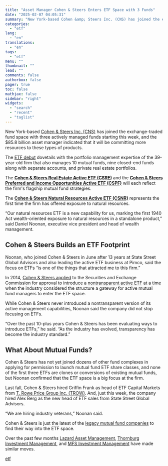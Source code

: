 ```yaml
---
title: "Asset Manager Cohen & Steers Enters ETF Space with 3 Funds"
date: "2025-02-07 04:05:31"
summary: "New York-based Cohen &amp; Steers Inc. (CNS) has joined the exchange-traded fund space with three actively managed funds starting this week, and the $85.8 billion asset manager indicated that it will be committing more resources to these types of products. The ETF debut dovetails with the portfolio management expertise of..."
categories:
  - "etf"
lang:
  - "en"
translations:
  - "en"
tags:
  - "etf"
menu: ""
thumbnail: ""
lead: ""
comments: false
authorbox: false
pager: true
toc: false
mathjax: false
sidebar: "right"
widgets:
  - "search"
  - "recent"
  - "taglist"
---
```


New York-based [Cohen & Steers Inc. (CNS)](https://www.etf.com/stock/CNS) has joined the exchange-traded fund space with three actively managed funds starting this week, and the $85.8 billion asset manager indicated that it will be committing more resources to these types of products.

The [ETF debut](https://www.cohenandsteers.com/news/cohen-steers-launches-active-etfs/) dovetails with the portfolio management expertise of the 39-year-old firm that also manages 10 mutual funds, nine closed-end funds along with separate accounts, and private real estate portfolios.

The [**Cohen & Steers Real Estate Active ETF (CSRE)**](https://www.cohenandsteers.com/funds/real-estate-active-etf/?symbol=CSRE#overview) and the [**Cohen & Steers Preferred and Income Opportunities Active ETF (CSPF)**](https://www.cohenandsteers.com/funds/preferred-and-income-opportunities-active-etf/?symbol=CSPF#overview) will each reflect the firm's flagship mutual fund strategies.

The [**Cohen & Steers Natural Resources Active ETF (CSNR)**](https://www.cohenandsteers.com/funds/natural-resources-active-etf/?symbol=CSNR#overview) represents the first time the firm has offered exposure to natural resources.

“Our natural resources ETF is a new capability for us, marking the first 1940 Act wealth-oriented exposure to natural resources in a standalone product,” said Daniel Noonan, executive vice president and head of wealth management.

Cohen & Steers Builds an ETF Footprint
--------------------------------------

Noonan, who joined Cohen & Steers in June after 13 years at State Street Global Advisors and also leading the active ETF business at Pimco, said the focus on ETFs “is one of the things that attracted me to this firm.”

In 2014, [Cohen & Steers applied](/sections/daily-etf-watch/daily-etf-watch-cohen-steers-filing) to the Securities and Exchange Commission for approval to introduce a [nontransparent active ETF](https://www.sec.gov/Archives/edgar/data/845563/000119312514302652/d771329d40app.htm) at a time when the industry considered the structure a gateway for active mutual fund managers to enter the ETF space.

While Cohen & Steers never introduced a nontransparent version of its active management capabilities, Noonan said the company did not stop focusing on ETFs.

“Over the past 10-plus years Cohen & Steers has been evaluating ways to introduce ETFs,” he said. “As the industry has evolved, transparency has become the industry standard.”

What About Mutual Funds?
------------------------

Cohen & Steers has not yet joined dozens of other fund complexes in applying for permission to launch mutual fund ETF share classes, and none of the first three ETFs are clones or conversions of existing mutual funds, but Noonan confirmed that the ETF space is a big focus at the firm.

Last fall, Cohen & Steers hired Griffin Frank as head of ETF Capital Markets from [T. Rowe Price Group Inc. (TROW)](https://www.etf.com/stock/TROW). And, just this week, the company hired Alex Berg as the new head of ETF sales from State Street Global Advisors.

“We are hiring industry veterans,” Noonan said.

Cohen & Steers is just the latest of the [legacy mutual fund companies](/sections/features/why-legacy-asset-managers-must-embrace-etfs-right-now) to find their way into the ETF space.

Over the past few months [Lazard Asset Management,](/sections/news/asset-manager-lazard-makes-etf-splash-5-filings) [Thornburg Investment Management](/sections/news/mutual-fund-issuer-thornburg-launching-first-etfs), and [MFS Investment Management](/sections/news/mutual-fund-pioneer-mfs-rolls-out-its-first-etfs) have made similar moves.

[etf](https://www.etf.com/sections/news/asset-manager-cohen-steers-enters-etf-space-3-funds)
